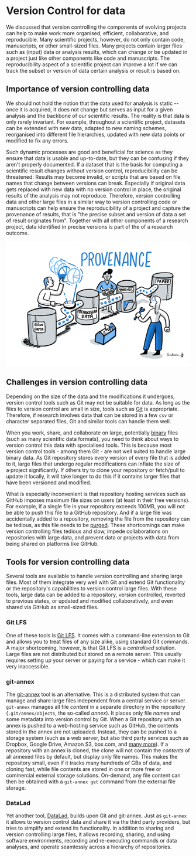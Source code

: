 # Version Control for data

We discussed that version controlling the components of evolving projects
can help to make work more organised, efficient, collaborative, and reproducible.
Many scientific projects, however, do not only contain code, manuscripts, or
other small-sized files.
Many projects contain larger files such as (input) data or analysis results,
which can change or be updated in a project just like other components like code
and manuscripts.
The reproducibility aspect of a scientific project can improve a lot if we can
track the subset or version of data certain analysis or result is based on.

## Importance of version controlling data

We should not hold the notion that the data used for analysis is static --
once it is acquired, it does not change but serves as input for a given
analysis and the backbone of our scientific results.
The reality is that data is only rarely invariant.
For example, throughout a scientific project, datasets can be extended with new
data, adapted to new naming schemes, reorganised into different file hierarchies,
updated with new data points or modified to fix any errors.

Such dynamic processes are good and beneficial for science as they ensure that
data is usable and up-to-date, but they can be confusing if they aren't
properly documented.
If a dataset that is the basis for computing a scientific result changes without
version control, reproducibility can be threatened:
Results may become invalid, or scripts that are based on file names that change
between versions can break.
Especially if original data gets replaced with new data with no version control
in place, the original results of the analysis may not reproduce.
Therefore, version controlling data and other large files in a similar way to
version controlling code or manuscripts can help ensure the reproducibility of
a project and capture the provenance of results, that is "the precise
subset and version of data a set of result originates from".
Together with all other components of a research project, data identified
in precise versions is part of the of a research outcome.

![Provenance on which data in which version was underlying which computation is crucial for reproducibility](../../figures/Provenance.jpg)

## Challenges in version controlling data

Depending on the size of the data and the modifications it undergoes, version
control tools such as Git may not be suitable for data.
As long as the files to version control are small in size, tools such as
[Git](https://git-scm.com/) is appropriate.
Therefore, if research involves data that can be stored in a few `csv` or
character separated files, Git and similar tools can handle them well.

When you work, share, and collaborate on large, potentially
[binary](https://en.wikipedia.org/wiki/Binary_file) files (such as many
scientific data formats), you need to think about ways to version control this
data with specialised tools.
This is because most version control tools - among them Git - are not well
suited to handle large binary data.
As Git repository stores every version of every file that is added to it,
large files that undergo regular modifications can inflate the size of a·project
significantly.
If others try to clone your repository or fetch/pull to update it locally, it
will take longer to do this if it contains larger files that have been versioned
and modified.

What is especially inconvenient is that repository hosting services such as
GitHub imposes maximum file sizes on users (at least in their free versions).
For example, if a single file in your repository exceeds 100MB, you will not be
able to push this file to a GitHub repository.
And if a large file was accidentally added to a repository, removing the file
from the repository can be tedious, as this file needs to be
[purged](https://help.github.com/en/github/authenticating-to-github/removing-sensitive-data-from-a-repository).
These shortcomings can make version controlling files tedious and slow, impede
collaborations on repositories with large data, and prevent data or projects
with data from being shared on platforms like GitHub.

## Tools for version controlling data

Several tools are available to handle version controlling and sharing large
files.
Most of them integrate very well with Git and extend Git functionality or the
repository's capabilities to version control large files.
With these tools, large data can be added to a repository, version controlled,
reverted to previous states, or updated and modified collaboratively, and even
shared via GitHub as small-sized files.

### Git LFS

One of these tools is [Git LFS](https://git-lfs.github.com/).
It comes with a command-line extension to Git and allows you to treat files of
any size alike, using standard Git commands.
A major shortcoming, however, is that Git LFS is a _centralised_ solution.
Large files are not distributed but stored on a remote server.
This usually requires setting up your server or paying for a service - which
can make it very inaccessible.

### git-annex

The [git-annex](https://git-annex.branchable.com/) tool is an alternative.
This is a distributed system that can manage and share large files independent
from a central service or server.
`git-annex` manages all file _content_ in a separate directory in the repository
(`.git/annex/objects`, the so-called _annex_).
It places only file _names_ and some metadata into version control by Git.
When a Git repository with an annex is pushed to a web-hosting service such as
GitHub, the contents stored in the annex are not uploaded.
Instead, they can be pushed to a storage system (such as a web server, but also
third party services such as Dropbox, Google Drive, Amazon S3, box.com, and
[many more](https://git-annex.branchable.com/special_remotes/)).
If a repository with an annex is cloned, the clone will not contain the _contents_
of all annexed files by default, but display only file names.
This makes the repository small, even if it tracks many hundreds of GBs of data,
and cloning fast, while file contents are stored in one or more free or commercial
external storage solutions.
On-demand, any file content can then be obtained with a `git-annex get` command
from the external file storage.

### DataLad

Yet another tool, [DataLad](https://www.datalad.org/), builds upon Git and
git-annex.
Just as `git-annex` it allows to version control data and share it via the third party
providers, but tries to simplify and extend its functionality.
In addition to sharing and version controlling large files, it allows recording,
sharing, and using software environments, recording and re-executing commands or
data analyses, and operate seamlessly across a hierarchy of repositories.

